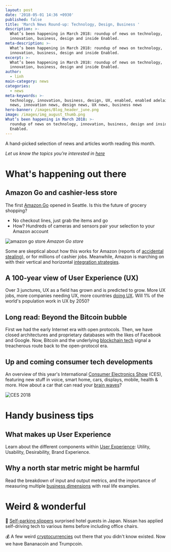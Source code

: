 ```yaml
---
layout: post
date: '2018-05-01 14:36 +0930'
published: false
title: 'March News Round-up: Technology, Design, Business '
description: >-
  What’s been happening in March 2018: roundup of news on technology,
  innovation, business, design and inside Enabled.
meta-description: >-
  What’s been happening in March 2018: roundup of news on technology,
  innovation, business, design and inside Enabled.
excerpt: >-
  What’s been happening in March 2018: roundup of news on technology,
  innovation, business, design and inside Enabled.
author:
  - linh
main-category: news
categories:
  - news
meta-keywords: >-
  technology, innovation, business, design, UX, enabled, enabled adelaide, tech
  news, innovation news, design news, UX news, business news
hero-banner: /images/Blog_header_june.png
image: /images/img_august_thumb.png
What’s been happening in March 2018: >-
  roundup of news on technology, innovation, business, design and inside
  Enabled.
---
```

A hand-picked selection of news and articles worth reading this month.

_Let us know the topics you’re interested in [here](https://enabled1.typeform.com/to/YcdNts)_

# What's happening out there

## Amazon Go and cashier-less store

The first [Amazon Go](https://www.nytimes.com/2018/01/21/technology/inside-amazon-go-a-store-of-the-future.html) opened in Seattle. Is this the future of grocery shopping? 

- No checkout lines, just grab the items and go
- How? Hundreds of cameras and sensors pair your selection to your Amazon account

![amazon go store]({{site.baseurl}}/images/img_jan_amazongo.jpg)
*Amazon Go store*

Some are skeptical about how this works for Amazon (reports of [accidental stealing](https://www.independent.co.uk/life-style/amazon-go-supermarket-no-checkouts-shoplift-accident-journalist-review-deirdre-bosa-a8174481.html)), or for millions of cashier jobs. Meanwhile, Amazon is marching on with their vertical and horizontal [integration strategies](https://stratechery.com/2018/amazons-go-and-the-future/).

## A 100-year view of User Experience (UX)

Over 3 junctures, UX as a field has grown and is predicted to grow. More UX jobs, more companies needing UX, more countries [doing UX](https://www.nngroup.com/articles/100-years-ux/). Will 1% of the world's population work in UX by 2050?

## Long read: Beyond the Bitcoin bubble

First we had the early Internet era with open protocols. Then, we have closed architectures and proprietary databases with the likes of Facebook and Google. Now, Bitcoin and the underlying [blockchain tech](https://www.nytimes.com/2018/01/16/magazine/beyond-the-bitcoin-bubble.html) signal a treacherous route back to the open-protocol era.

## Up and coming consumer tech developments

An overview of this year's International [Consumer Electronics Show](https://medium.learningbyshipping.com/ces2018-24dd69ab5ffe) (CES), featuring new stuff in voice, smart home, cars, displays, mobile, health & more. How about a car that can read your [brain waves](https://www.bloomberg.com/news/articles/2018-01-03/brain-waves-will-make-nissan-s-car-of-the-future-a-better-ride)?

![CES 2018]({{site.baseurl}}/images/img_jan_ces.gif)

# Handy business tips

## What makes up User Experience

Learn about the different components within [User Experience](https://www.interaction-design.org/literature/article/key-question-in-user-experience-design-usability-vs-desirability): Utility, Usability, Desirability, Brand Experience.

## Why a north star metric might be harmful

Read the breakdown of input and output metrics, and the importance of measuring multiple [business dimensions](https://www.reforge.com/blog/north-star-metric-growth) with real life examples.

# Weird & wonderful

🚗  [Self-parking slippers](http://bgr.com/2018/01/28/nissan-self-parking-slippers-hotel-japan/) surprised hotel guests in Japan. Nissan has applied self-driving tech to various items before including office chairs.

💰 A few weird [cryptocurrencies](https://mashable.com/2018/01/29/crazy-cryptocurrencies/#F6LlfhsEwaqs) out there that you didn't know existed. Now we have Bananacoin and Trumpcoin.

